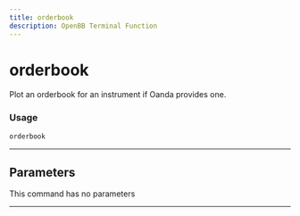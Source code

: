 ```yaml
---
title: orderbook
description: OpenBB Terminal Function
---
```


# orderbook

Plot an orderbook for an instrument if Oanda provides one.

### Usage

```python
orderbook
```

---

## Parameters

This command has no parameters


---
